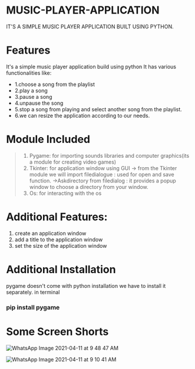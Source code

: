 # MUSIC-PLAYER-APPLICATION
IT'S A SIMPLE MUSIC PLAYER APPLICATION BUILT USING PYTHON. 

**Features**
=============
It's a simple music player application build using python 
It has various functionalities like:

- 1.choose a song from the playlist 
- 2.play a song 
- 3.pause a song
- 4.unpause the song 
- 5.stop a song from playing and select another song from the playlist.
- 6.we can resize the application according to our needs.

**Module Included**
=================

> 1. Pygame: for importing sounds libraries and computer graphics(its a module for creating video games) 
> 2. Tkinter: for application window using GUI
>   -> from the Tkinter module we will import filedialogue : used for open and save function.
>   ->Askdirectory from filedialog : it provides a popup window to choose a directory from your window.
> 3. Os: for interacting with the os
> 

**Additional Features:**
================
1. create an application window
2. add a title to the application window
3. set the size of the application window

**Additional Installation**
=============
pygame doesn't come with python installation we have to install it separately.
  in terminal 
 ###  pip install pygame

**Some Screen Shorts**
====================
![WhatsApp Image 2021-04-11 at 9 48 47 AM](https://user-images.githubusercontent.com/63424869/114293891-a7cf3780-9ab7-11eb-8ee4-756923c0cc3d.jpeg)


![WhatsApp Image 2021-04-11 at 9 10 41 AM](https://user-images.githubusercontent.com/63424869/114293890-a6057400-9ab7-11eb-9635-fe7562981c02.jpeg)


